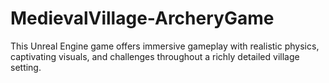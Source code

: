 # MedievalVillage-ArcheryGame
This Unreal Engine game offers immersive gameplay with realistic physics, captivating visuals, and challenges throughout a richly detailed village setting.
